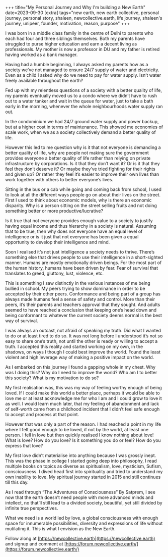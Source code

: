 +++
title="My Personal Journey and Why I'm building a New Earth"
date=2023-09-30
[extra]
tags="new earth, new earth collective, personal journey, personal story, shaleen, newcollective.earth, life journey, shaleen's journey, unipeer, founder, motivation, reason, purpose"
+++

I was born in a middle class family in the centre of Delhi to parents who each had
four and three siblings themselves. Both my parents have struggled to purse higher
education and earn a decent living as professionals. My mother is now a professor
in DU and my father is retired having worked as a bank manager. 

Having had a humble beginning, I always asked my parents how as a society
we’ve not managed to ensure 24/7 supply of water and electricity.
Even as a child I asked why do we need to pay for water supply.
Isn’t water freely available throughout the earth?

<!-- more -->

Fed up with my relentless questions of a society with a better quality of life,
my parents eventually moved us to a condo where we didn’t have to rush out to a
water tanker and wait in the queue for water, just to take a bath early in the morning,
whenever the whole neighbourhoods water supply ran out.

In the condominium we had 24/7 ground water supply and power backup, but at a higher cost in terms of maintenance.
This showed me economies of scale work, when we as a society collectively demand a better quality of life. 

However this led to me question why is it that not everyone is demanding a better
quality of life, why are people not making sure the government provides everyone
a better quality of life rather than relying on private infrastructure by corporations.
Is it that they don’t want it? Or is it that they feel they don’t deserve it?
Or maybe they’ve tried fighting for their rights and given up? Or rather they feel
it’s easier to improve their own lives than work together with others to better everyone’s lives.

Sitting in the bus or a cab while going and coming back from school, I used to look
at all the different ways people go on about their lives on the street.
First I used to think about economic models, why is there an economic disparity.
Why is a person sitting on the street selling fruits and not doing something better or more productive/lucrative?

Is it true that not everyone provides enough value to a society to justify having
equal income and thus hierarchy in a society is natural. Assuming that to be true,
then why does not everyone have an equal level of intelligence or is it just that
not everyone has been given a equal opportunity to develop their intelligence and mind.

Soon I realised it’s not just intelligence a society needs to thrive.
There’s something else that drives people to use their intelligence in a short-sighted manner.
Humans are mostly emotionally driven beings. For the most part of the human history,
humans have been driven by fear. Fear of survival that translates to greed, gluttony, lust, violence, etc.

This is something I saw distinctly in the various instances of me being bullied in school.
My peers trying to show dominance in order to be accepted by their other peers.
Conformance and being part of a group has always made humans feel a sense of safety and control.
More than their peers, it’s their parents and teachers approval that they sought.
And adults seemed to have reached a conclusion that keeping one’s head down and
being conformant to whatever the current society deems normal is the best way of survival. 

I was always an outcast, not afraid of speaking my truth. Did what I wanted to do or at least tired to do so.
It was not long before I understood it’s not so easy to share one’s truth,
not until the other is ready or willing to accept a truth.
I accepted this reality and started working on my own, in the shadows,
on ways I though I could best improve the world.
Found the least violent and high leverage way of making a positive impact on the world.

As I embarked on this journey I found a gapping whole in my chest.
Why was I doing this? Why do I need to improve the world?
Who am I to better this society? What is my motivation to do so?

My first realisation was, this was my way of feeling worthy enough of being loved.
If I could make this world a better place, perhaps it would be able to love me or
at least acknowledge me for who I am and I could grow to love it as well.
I would learn much later, that my feeling of abandonment and lack of self-worth
came from a childhood incident that I didn’t feel safe enough to accept and process at that point.

However that was only a part of the reason. I had reached a point in my life where
I felt good enough to be loved, if not by the world, at least one person. 
I fell in love but then quickly realised I know nothing about love! What is love?
How do you love? Is it something you do or feel? How do you express that love?

My first love didn’t materialise into anything because I was grossly inept.
This was the phase in college I started going deep into philosophy, 
I read multiple books on topics as diverse as spiritualism, love, mysticism, Sufism, consciousness.
I dived head first into spirituality and tried to understand my own inability to love.
My spiritual journey started in 2015 and still continues till this day.

As I read through “The Adventures of Consciousness” By Satprem,
I see now that the earth doesn’t need people with more advanced minds and intellect,
no that’ll still lead to a divided society, beautiful, yet still divided by infinite true perspectives. 

What we need is a world led by love, a global consciousness with enough space for
innumerable possibilities, diversity and expressions of life without mutilating it.
This is what I envision as the New Earth.

Follow along at [https://newcollective.earth](https://newcollective.earth) and
signup and comment at [https://forum.newcollective.earth/](https://forum.newcollective.earth/)
